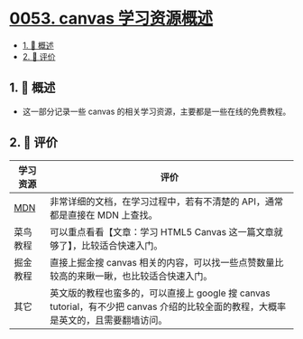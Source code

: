 # [0053. canvas 学习资源概述](https://github.com/Tdahuyou/TNotes.canvas/tree/main/notes/0053.%20canvas%20%E5%AD%A6%E4%B9%A0%E8%B5%84%E6%BA%90%E6%A6%82%E8%BF%B0)

<!-- region:toc -->

- [1. 📝 概述](#1--概述)
- [2. 🫧 评价](#2--评价)

<!-- endregion:toc -->

## 1. 📝 概述

- 这一部分记录一些 canvas 的相关学习资源，主要都是一些在线的免费教程。

## 2. 🫧 评价

| 学习资源 | 评价 |
| --- | --- |
| [MDN](https://developer.mozilla.org/zh-CN/docs/Web/API/Canvas_API) | 非常详细的文档，在学习过程中，若有不清楚的 API，通常都是直接在 MDN 上查找。 |
| 菜鸟教程 | 可以重点看看【文章：学习 HTML5 Canvas 这一篇文章就够了】，比较适合快速入门。 |
| 掘金教程 | 直接上掘金搜 canvas 相关的内容，可以找一些点赞数量比较高的来瞅一瞅，也比较适合快速入门。 |
| 其它 | 英文版的教程也蛮多的，可以直接上 google 搜 canvas tutorial，有不少把 canvas 介绍的比较全面的教程，大概率是英文的，且需要翻墙访问。 |
